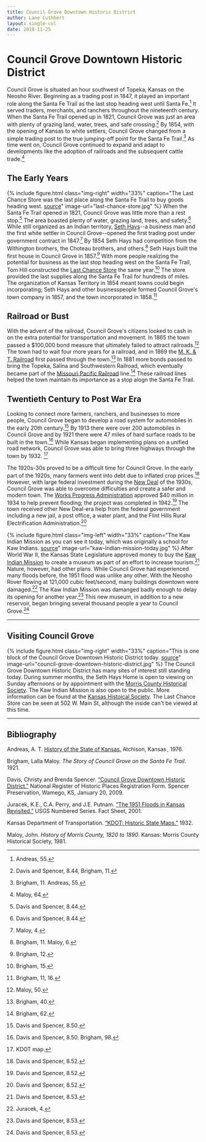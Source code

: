 ```yaml
---
title: Council Grove Downtown Historic District
author: Lane Cuthbert
layout: single-col
date: 2018-11-25
---
```


# Council Grove Downtown Historic District

Council Grove is situated an hour southwest of Topeka, Kansas on the Neosho River. Beginning as a trading post in 1847, it played an important role along the Santa Fe Trail as the last stop heading west until Santa Fe.[^Andreas] It served traders, merchants, and ranchers throughout the nineteenth century. When the Santa Fe Trail opened up in 1821, Council Grove was just an area with plenty of grazing land, water, trees, and safe crossing.[^NRHP-Brigham] By 1854, with the opening of Kansas to white settlers, Council Grove changed from a simple trading post to the true jumping-off point for the Santa Fe Trail.[^Brigham-Andreas] As time went on, Council Grove continued to expand and adapt to developments like the adoption of railroads and the subsequent cattle trade.[^Maloy]

[^Andreas]: Andreas, 55. 
[^NRHP-Brigham]: Davis and Spencer, 8.44, Brigham, 11.
[^Brigham-Andreas]: Brigham, 11. Andreas, 55. 
[^Maloy]: Maloy, 64.

## The Early Years
{% include figure.html
  class="img-right"
  width="33%"
  caption="The Last Chance Store was the last place along the Santa Fe Trail to buy goods heading west. [source](https://en.wikipedia.org/wiki/Last_Chance_Store)"
  image-url="last-chance-store.jpg"
%}
When the Santa Fe Trail opened in 1821, Council Grove was little more than a rest stop.[^NRHP8441] The area boasted plenty of water, grazing land, trees, and safety.[^NRHP8442] While still organized as an Indian territory, [Seth Hays](https://www.kshs.org/kansapedia/seth-millington-hays/17339)--a business man and the first white settler in Council Grove--opened the first trading post under government contract in 1847.[^Maloy2] By 1854 Seth Hays had competition from the Withington brothers, the Choteau brothers, and others.[^Brigham-Maloy] Seth Hays built the first house in Council Grove in 1857.[^Brigham12] With more people realizing the potential for business as the last stop heading west on the Santa Fe Trail, Tom Hill constructed the [Last Chance Store](https://en.wikipedia.org/wiki/Last_Chance_Store) the same year.[^Brigham15] The store provided the last supplies along the Santa Fe Trail for hundreds of miles. The organization of Kansas Territory in 1854 meant towns could begin incorporating; Seth Hays and other businesspeople formed Council Grove's town company in 1857, and the town incorporated in 1858.[^Brigham1116]

[^NRHP8441]: Davis and Spencer, 8.44.
[^NRHP8442]: Davis and Spencer, 8.44.
[^Maloy2]: Maloy, 4.
[^Brigham-Maloy]: Brigham, 11. Maloy, 6.
[^Brigham12]: Brigham, 12.
[^Brigham15]: Brigham, 15.
[^Brigham1116]: Brigham, 11, 16.


## Railroad or Bust
With the advent of the railroad, Council Grove's citizens looked to cash in on the extra potential for transportation and movement. In 1865 the town passed a $100,000 bond measure that ultimately failed to attract railroads.[^Maloy50] The town had to wait four more years for a railroad, and in 1869 the [M. K. & T. Railroad](https://en.wikipedia.org/wiki/Missouri%E2%80%93Kansas%E2%80%93Texas_Railroad) first passed through the town.[^Brigham40] In 1881 more bonds passed to bring the Topeka, Salina and Southwestern Railroad, which eventually became part of the [Missouri Pacific Railroad](https://en.wikipedia.org/wiki/Missouri_Pacific_Railroad) line.[^Brigham62] These railroad lines helped the town maintain its importance as a stop alogn the Santa Fe Trail.

[^Maloy50]: Maloy, 50.
[^Brigham40]: Brigham, 40.
[^Brigham62]: Brigham, 62.

## Twentieth Century to Post War Era
Looking to connect more farmers, ranchers, and businesses to more people, Council Grove began to develop a road system for automobiles in the early 20th century.[^NRHP8501] By 1913 there were over 200 automobiles in Council Grove and by 1921 there were 47 miles of hard surface roads to be built in the town.[^NRHP850-Brigham98] While Kansas began implementing plans on a unified road network, Council Grove was able to bring three highways through the town by 1932. [^KDOT]

[^NRHP8501]: Davis and Spencer, 8.50.
[^NRHP850-Brigham98]: Davis and Spencer, 8.50. Brigham, 98.
[^KDOT]: KDOT map.

The 1920s-30s proved to be a difficult time for Council Grove. In the early part of the 1920s, many farmers went into debt due to inflated crop prices.[^NRHP8521] However, with large federal investment during the [New Deal](https://en.wikipedia.org/wiki/New_Deal) of the 1930s, Council Grove was able to overcome difficulties and create a safer and modern town. The [Works Progress Administration](https://en.wikipedia.org/wiki/Works_Progress_Administration) approved $40 million in 1934 to help prevent flooding; the project was completed in 1942.[^NRHP8522] The town received other New Deal-era help from the federal government including a new jail, a post office, a water plant, and the Flint Hills Rural Electrification Administration.[^NRHP8553]

[^NRHP8521]: Davis and Spencer, 8.52.
[^NRHP8522]: Davis and Spencer, 8.52.
[^NRHP8553]: Davis and Spencer, 8.52.

{% include figure.html
  class="img-left"
  width="33%"
  caption="The Kaw Indian Mission as you can see it today, which was originally a school for Kaw Indians. [source](https://www.kshs.org/p/american-indian-homes-in-kansas-kaw-mission/11863)"
  image-url="kaw-indian-mission-today.jpg"
%}
After World War II, the Kansas State Legislature approved money to buy the [Kaw Indian Mission](https://www.kshs.org/index.php?url=kaw_mission) to create a museum as part of an effort to increase tourism.[^NRHP8531] Nature, however, had other plans. While Council Grove had experienced many floods before, the 1951 flood was unlike any other. With the Neosho Rover flowing at 121,000 cubic feet/second, many buildings downtown were damaged.[^Juracek4] The Kaw Indian Mission was damanged badly enough to delay its opening for another year.[^NRHP8532] This new museum, in addition to a new reservoir, began bringing several thousand people a year to Council Grove.[^NRHP8533]

[^NRHP8531]: Davis and Spencer, 8.53.
[^Juracek4]: Juracek, 4. 
[^NRHP8532]: Davis and Spencer, 8.53.
[^NRHP8533]: Davis and Spencer, 8.53.

*** 

## Visiting Council Grove
{% include figure.html
  class="img-right"
  width="33%"
  caption="This is one block of the Council Grove Downtown Historic District today. [source](https://www.kshs.org/natreg/natreg_listings/search/county:MR)"
  image-url="council-grove-downtown-historic-district.jpg"
%}
The Council Grove Downtown Historic District has many sites of interest still standing today. During summer months, the Seth Hays Home is open to viewing on Sunday afternoons or by appointment with the [Morris County Historical Society](https://morriscountyhistory.us/our-collections/). The Kaw Indian Mission is also open to the public. More information can be found at the [Kansas Histoical Society](https://www.kshs.org/index.php?url=kaw_mission). The Last Chance Store can be seen at 502 W. Main St, although the inside can't be viewed at this time.

***

## Bibliography
Andreas, A. T. [History of the State of Kansas.](http://hdl.handle.net/2027/osu.32435027247097) Atchison, Kansas , 1976. 

Brigham, Lalla Maloy. _The Story of Council Grove on the Santa Fe Trail_. 1921.

Davis, Christy and Brenda Spencer. [“Council Grove Downtown Historic District.”](https://www.kshs.org/resource/national_register/nominationsNRDB/Morris_CouncilGroveDowntownHistoricDistrictNR.pdf) National Register of Historic Places Registration Form. Spencer Preservation, Wamego, KS, January 20, 2009.

Juracek, K.E., C.A. Perry, and J.E. Putnam. [“The 1951 Floods in Kansas Revisited.”](http://pubs.er.usgs.gov/publication/fs04101) USGS Numbered Series. Fact Sheet, 2001.

Kansas Department of Transportation. [“KDOT: Historic State Maps.”](https://www.ksdot.org/bureaus/burTransPlan/maps/HistoricStateMaps.asp) 1932.

Maloy, John. _History of Morris County, 1820 to 1890_. Kansas: Morris County Historical Society, 1981.
